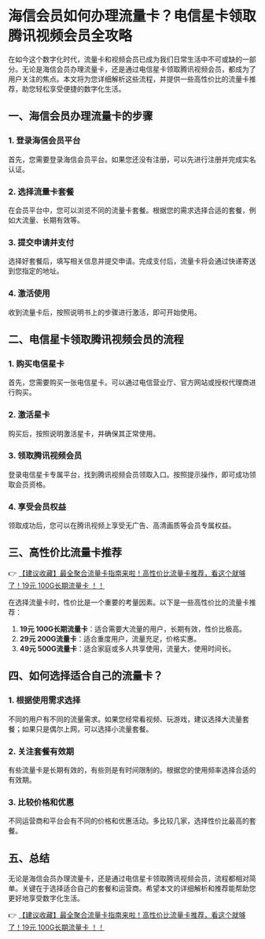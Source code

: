 # 海信会员如何办理流量卡？电信星卡领取腾讯视频会员全攻略

在如今这个数字化时代，流量卡和视频会员已成为我们日常生活中不可或缺的一部分。无论是海信会员办理流量卡，还是通过电信星卡领取腾讯视频会员，都成为了用户关注的焦点。本文将为您详细解析这些流程，并提供一些高性价比的流量卡推荐，助您轻松享受便捷的数字化生活。

## 一、海信会员办理流量卡的步骤

### 1. 登录海信会员平台
首先，您需要登录海信会员平台。如果您还没有注册，可以先进行注册并完成实名认证。

### 2. 选择流量卡套餐
在会员平台中，您可以浏览不同的流量卡套餐。根据您的需求选择合适的套餐，例如大流量、长期有效等。

### 3. 提交申请并支付
选择好套餐后，填写相关信息并提交申请。完成支付后，流量卡将会通过快递寄送到您指定的地址。

### 4. 激活使用
收到流量卡后，按照说明书上的步骤进行激活，即可开始使用。

## 二、电信星卡领取腾讯视频会员的流程

### 1. 购买电信星卡
首先，您需要购买一张电信星卡。可以通过电信营业厅、官方网站或授权代理商进行购买。

### 2. 激活星卡
购买后，按照说明激活星卡，并确保其正常使用。

### 3. 领取腾讯视频会员
登录电信星卡专属平台，找到腾讯视频会员领取入口。按照提示操作，即可成功领取会员资格。

### 4. 享受会员权益
领取成功后，您可以在腾讯视频上享受无广告、高清画质等会员专属权益。

## 三、高性价比流量卡推荐

👉 [【建议收藏】最全聚合流量卡指南来啦！高性价比流量卡推荐，看这个就够了！19元 100G长期流量卡 ！！](https://bit.ly/Liuliangka)

在选择流量卡时，性价比是一个重要的考量因素。以下是一些高性价比的流量卡推荐：

1. **19元 100G长期流量卡**：适合需要大流量的用户，长期有效，性价比极高。
2. **29元 200G流量卡**：适合重度用户，流量充足，价格实惠。
3. **49元 500G流量卡**：适合家庭或多人共享使用，流量大，使用时间长。

## 四、如何选择适合自己的流量卡？

### 1. 根据使用需求选择
不同的用户有不同的流量需求。如果您经常看视频、玩游戏，建议选择大流量套餐；如果只是偶尔上网，可以选择小流量套餐。

### 2. 关注套餐有效期
有些流量卡是长期有效的，有些则是有时间限制的。根据您的使用频率选择合适的有效期。

### 3. 比较价格和优惠
不同运营商和平台会有不同的价格和优惠活动。多比较几家，选择性价比最高的套餐。

## 五、总结

无论是海信会员办理流量卡，还是通过电信星卡领取腾讯视频会员，流程都相对简单。关键在于选择适合自己的套餐和运营商。希望本文的详细解析和推荐能帮助您更好地享受数字化生活。

👉 [【建议收藏】最全聚合流量卡指南来啦！高性价比流量卡推荐，看这个就够了！19元 100G长期流量卡 ！！](https://bit.ly/Liuliangka)